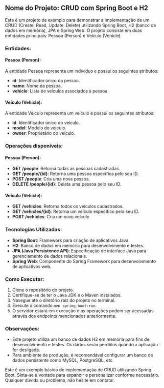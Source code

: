 ## Nome do Projeto: CRUD com Spring Boot e H2

Este é um projeto de exemplo para demonstrar a implementação de um CRUD (Create, Read, Update, Delete) utilizando Spring Boot, H2 (banco de dados em memória), JPA e Spring Web. O projeto consiste em duas entidades principais: Pessoa (Person) e Veículo (Vehicle).

### Entidades:

#### Pessoa (Person):

A entidade Pessoa representa um indivíduo e possui os seguintes atributos:

- **id**: Identificador único da pessoa.
- **name**: Nome da pessoa.
- **vehicle**: Lista de veículos associados à pessoa.

#### Veículo (Vehicle):

A entidade Veículo representa um veículo e possui os seguintes atributos:

- **id**: Identificador único do veículo.
- **model**: Modelo do veículo.
- **owner**: Proprietário do veículo.

### Operações disponíveis:

#### Pessoa (Person):

- **GET /people**: Retorna todas as pessoas cadastradas.
- **GET /people/{id}**: Retorna uma pessoa específica pelo seu ID.
- **POST /people**: Cria uma nova pessoa.
- **DELETE /people/{id}**: Deleta uma pessoa pelo seu ID.

#### Veículo (Vehicle):

- **GET /vehicles**: Retorna todos os veículos cadastrados.
- **GET /vehicles/{id}**: Retorna um veículo específico pelo seu ID.
- **POST /vehicles**: Cria um novo veículo.

### Tecnologias Utilizadas:

- **Spring Boot**: Framework para criação de aplicativos Java.
- **H2**: Banco de dados em memória para desenvolvimento e testes.
- **JPA (Java Persistence API)**: Especificação de interface Java para gerenciamento de dados relacionais.
- **Spring Web**: Componente do Spring Framework para desenvolvimento de aplicativos web.

### Como Executar:

1. Clone o repositório do projeto.
2. Certifique-se de ter o Java JDK e o Maven instalados.
3. Navegue até o diretório raiz do projeto no terminal.
4. Execute o comando `mvn spring-boot:run`.
5. O servidor estará em execução e as operações podem ser acessadas através dos endpoints mencionados anteriormente.

### Observações:

- Este projeto utiliza um banco de dados H2 em memória para fins de desenvolvimento e testes. Os dados serão perdidos quando a aplicação for desligada.
- Para ambiente de produção, é recomendável configurar um banco de dados persistente como MySQL, PostgreSQL, etc.

Este é um exemplo básico de implementação de CRUD utilizando Spring Boot. Sinta-se à vontade para expandir e personalizar conforme necessário. Qualquer dúvida ou problema, não hesite em contatar.
